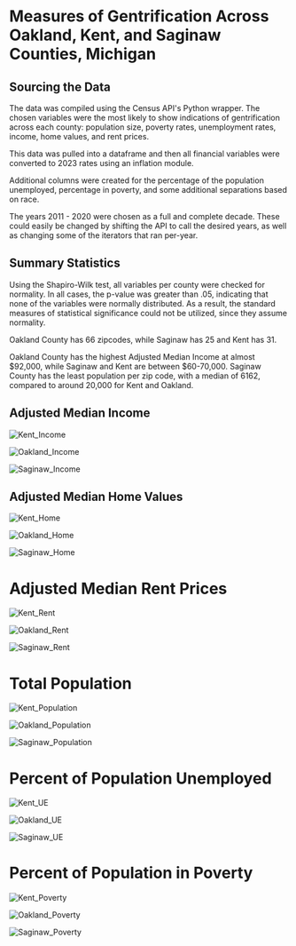 # Measures of Gentrification Across Oakland, Kent, and Saginaw Counties, Michigan

## Sourcing the Data

The data was compiled using the Census API's Python wrapper. The chosen variables were the most likely to show indications of gentrification across each county: population size, poverty rates, unemployment rates, income, home values, and rent prices. 

This data was pulled into a dataframe and then all financial variables were converted to 2023 rates using an inflation module.

Additional columns were created for the percentage of the population unemployed, percentage in poverty, and some additional separations based on race. 

The years 2011 - 2020 were chosen as a full and complete decade. These could easily be changed by shifting the API to call the desired years, as well as changing some of the iterators that ran per-year.


## Summary Statistics

Using the Shapiro-Wilk test, all variables per county were checked for normality. In all cases, the p-value was greater than .05, indicating that none of the variables were normally distributed. As a result, the standard measures of statistical significance could not be utilized, since they assume normality. 

Oakland County has 66 zipcodes, while Saginaw has 25 and Kent has 31. 

Oakland County has the highest Adjusted Median Income at almost $92,000, while Saginaw and Kent are between $60-70,000. 
Saginaw County has the least population per zip code, with a median of 6162, compared to around 20,000 for Kent and Oakland.

## Adjusted Median Income

![Kent_Income](https://user-images.githubusercontent.com/116215793/218325931-b79caaa3-9a56-414a-956a-63591ca009fe.gif)

![Oakland_Income](https://user-images.githubusercontent.com/116215793/218326035-350ca797-00ca-4eab-a693-733916ba23f8.gif)

![Saginaw_Income](https://user-images.githubusercontent.com/116215793/218326041-1b5436b6-bffe-45cd-96a6-0caed5b38287.gif)


## Adjusted Median Home Values

![Kent_Home](https://user-images.githubusercontent.com/116215793/218326096-39e218fa-2775-4539-8325-39bfbe9feb58.gif)

![Oakland_Home](https://user-images.githubusercontent.com/116215793/218326104-1f66a070-9e3d-49d2-af9a-3c0b6951d3f6.gif)

![Saginaw_Home](https://user-images.githubusercontent.com/116215793/218326112-b1fd442c-abec-4abc-b1e6-6d6f79b449d7.gif)


# Adjusted Median Rent Prices

![Kent_Rent](https://user-images.githubusercontent.com/116215793/218326128-688305ab-6c45-4ece-b897-b035a962aa18.gif)

![Oakland_Rent](https://user-images.githubusercontent.com/116215793/218326138-4e9c53e1-4832-4b71-ac66-57c090a304bf.gif)

![Saginaw_Rent](https://user-images.githubusercontent.com/116215793/218326145-feaff192-1b4f-45c5-9c49-00c80bbf8e31.gif)


# Total Population

![Kent_Population](https://user-images.githubusercontent.com/116215793/218326157-8ce13ccd-353d-4b70-baba-313eb6e9d46e.gif)

![Oakland_Population](https://user-images.githubusercontent.com/116215793/218326164-0ad0dc4e-a5fc-4f91-8015-540f8f67c981.gif)

![Saginaw_Population](https://user-images.githubusercontent.com/116215793/218326177-f09c05b5-e119-479d-acef-2a1685d6bc3f.gif)


# Percent of Population Unemployed

![Kent_UE](https://user-images.githubusercontent.com/116215793/218326200-156bab23-8206-4b1a-b355-e44fe9eeaa14.gif)

![Oakland_UE](https://user-images.githubusercontent.com/116215793/218326217-9470ea90-5025-4f5a-b097-dc34241ad8d1.gif)

![Saginaw_UE](https://user-images.githubusercontent.com/116215793/218326223-9a04020d-e367-4fb7-9406-6fcc40776acc.gif)


# Percent of Population in Poverty

![Kent_Poverty](https://user-images.githubusercontent.com/116215793/218326232-9a29aec2-b8bc-4763-a71c-381a02d28e91.gif)

![Oakland_Poverty](https://user-images.githubusercontent.com/116215793/218326235-00d70fd5-34c8-4837-b051-89e7332031be.gif)

![Saginaw_Poverty](https://user-images.githubusercontent.com/116215793/218326239-dc1371a1-be88-4a80-9bb2-73d001b677f4.gif)





